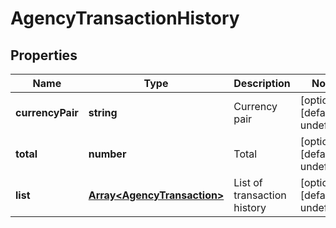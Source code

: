 # AgencyTransactionHistory

## Properties

Name | Type | Description | Notes
------------ | ------------- | ------------- | -------------
**currencyPair** | **string** | Currency pair | [optional] [default to undefined]
**total** | **number** | Total | [optional] [default to undefined]
**list** | [**Array&lt;AgencyTransaction&gt;**](AgencyTransaction.md) | List of transaction history | [optional] [default to undefined]

